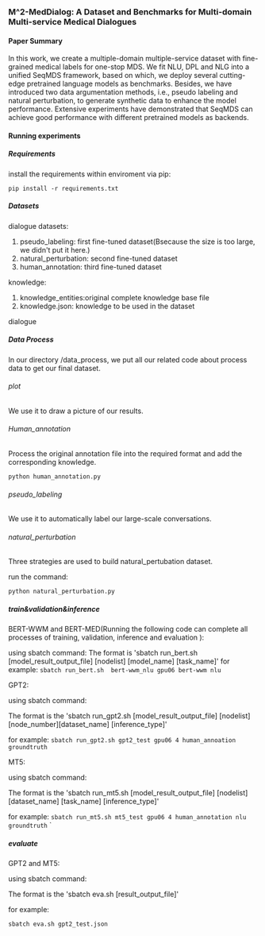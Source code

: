 ### M^2-MedDialog: A Dataset and Benchmarks for Multi-domain Multi-service Medical Dialogues
#### Paper Summary 
In this work, we create a multiple-domain multiple-service dataset with fine-grained medical labels for one-stop MDS.
We fit NLU, DPL and NLG into a unified SeqMDS framework, based on which, we deploy several cutting-edge pretrained language models as benchmarks.
Besides, we have introduced two data argumentation methods, i.e., pseudo labeling and natural perturbation, to generate synthetic data to enhance the model performance.
Extensive experiments have demonstrated that SeqMDS can achieve good performance with different pretrained models as backends.

#### Running experiments
##### Requirements
install the requirements within enviroment via pip:

`pip install -r requirements.txt`

##### Datasets

dialogue datasets:
1) pseudo_labeling: first fine-tuned dataset(Bsecause the size is too large, we didn't put it here.)
2) natural_perturbation: second fine-tuned dataset
3) human_annotation: third fine-tuned dataset

knowledge:
1) knowledge_entities:original complete knowledge base file
2) knowledge.json: knowledge to be used in the dataset

dialogue 
##### Data Process
In our directory /data_process, we put all our related code about process data to get our final dataset.


###### plot
We use it to draw a picture of our results.

###### Human_annotation
Process the original annotation file into the required format and add the corresponding knowledge.

`python human_annotation.py`

###### pseudo_labeling
We use it to automatically label our large-scale conversations.

###### natural_perturbation
Three strategies are used to build natural_pertubation dataset.

run the command:

`python natural_perturbation.py`
##### train&validation&inference

BERT-WWM and BERT-MED(Running the following code can complete all processes of training, validation, inference and evaluation ):

using sbatch command:
The format is 'sbatch run_bert.sh [model_result_output_file] [nodelist] [model_name] [task_name]' for example:
`sbatch run_bert.sh  bert-wwm_nlu gpu06 bert-wwm nlu`

GPT2:

using sbatch command:

The format is the 'sbatch run_gpt2.sh [model_result_output_file] [nodelist] [node_number][dataset_name] [inference_type]'

for example:
`sbatch run_gpt2.sh gpt2_test gpu06 4 human_annoation groundtruth`

MT5:

using sbatch command:

The format is the 'sbatch run_mt5.sh [model_result_output_file] [nodelist] [dataset_name] [task_name] [inference_type]'

for example:
`sbatch run_mt5.sh mt5_test gpu06 4 human_annotation nlu groundtruth`
`

##### evaluate
GPT2 and MT5:

using sbatch command:

The format is the 'sbatch eva.sh [result_output_file]'

for example:

`sbatch eva.sh gpt2_test.json`